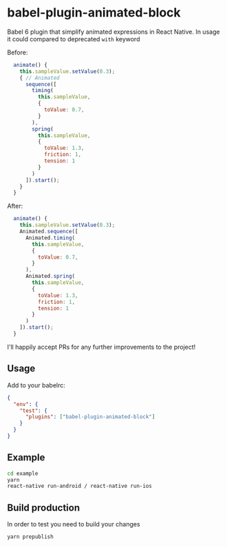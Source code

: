 # babel-plugin-animated-block
Babel 6 plugin that simplify animated expressions in React Native. In usage it could compared to deprecated `with` keyword

Before:
```js
  animate() {
    this.sampleValue.setValue(0.3);
    { // Animated
      sequence([
        timing(
          this.sampleValue,
          {
            toValue: 0.7,
          }
        ),
        spring(
          this.sampleValue,
          {
            toValue: 1.3,
            friction: 1,
            tension: 1
          }
        )
      ]).start();
    }
  }
```
After:
```js
  animate() {
    this.sampleValue.setValue(0.3);
    Animated.sequence([
      Animated.timing(
        this.sampleValue,
        {
          toValue: 0.7,
        }
      ),
      Animated.spring(
        this.sampleValue,
        {
          toValue: 1.3,
          friction: 1,
          tension: 1
        }
      )
    ]).start();
  }
```

I'll happily accept PRs for any further improvements to the project!


## Usage

Add to your babelrc:
```json
{
  "env": {
    "test": {
      "plugins": ["babel-plugin-animated-block"]
    }
  }
}
```

## Example

```bash
cd example
yarn
react-native run-android / react-native run-ios
```

## Build production
In order to test you need to build your changes
```bash
yarn prepublish
```